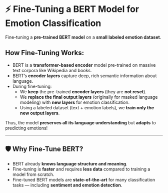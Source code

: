 # ⚡ Fine-Tuning a BERT Model for Emotion Classification

Fine-tuning a **pre-trained BERT model** on a **small labeled emotion dataset**.

## How Fine-Tuning Works:

- BERT is a **transformer-based encoder** model pre-trained on massive text corpora like Wikipedia and books.
- BERT’s **encoder layers** capture deep, rich semantic information about language.
- During fine-tuning:
  - We **keep** the pre-trained **encoder layers** (they are **not reset**).
  - We **replace the final output layers** (originally for masked language modeling) with **new layers** for emotion classification.
  - Using a labeled dataset (text + emotion labels), we **train only the new output layers**.

Thus, the model **preserves all its language understanding** but **adapts** to predicting emotions!

---

## 🛡️ Why Fine-Tune BERT?

- BERT already **knows language structure and meaning**.
- Fine-tuning is **faster** and requires **less data** compared to training a model from scratch.
- Fine-tuned BERT models are **state-of-the-art** for many classification tasks — including **sentiment and emotion detection**.
